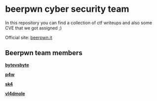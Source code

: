 # beerpwn cyber security team

In this repository you can find a collection of ctf writeups and also some CVE that we got assigned ;)

Official site: [beerpwn.it](http://beerpwn.it/)

## Beerpwn team members

[__bytevsbyte__](https://twitter.com/bytevsbyt3 "bytevsbyte")

[__p4w__](https://twitter.com/p4w16 "p4w")

[__sk4__](https://twitter.com/sk4pwn "sk4")

[__vl4dmole__](./)
